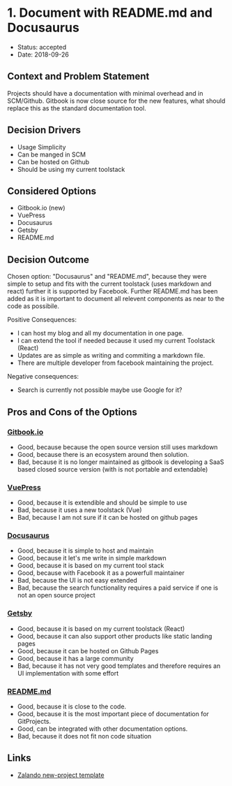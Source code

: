 # 1. Document with README.md and Docusaurus 

* Status: accepted
* Date: 2018-09-26 <!-- optional -->

## Context and Problem Statement

Projects should have a documentation with minimal overhead and in SCM/Github. Gitbook is now close source for the new features, what should replace this as the standard documentation tool. 

## Decision Drivers 

* Usage Simplicity
* Can be manged in SCM
* Can be hosted on Github
* Should be using my current toolstack

## Considered Options

* Gitbook.io (new)
* VuePress
* Docusaurus
* Getsby
* README.md

## Decision Outcome

Chosen option: "Docusaurus" and "README.md", because they were simple to setup and fits with the current toolstack (uses markdown and react) further it is supported by Facebook. Further README.md has been added as it is important to document all relevent components as near to the code as possibile.

Positive Consequences: 
* I can host my blog and all my documentation in one page. 
* I can extend the tool if needed because it used my current Toolstack (React)
* Updates are as simple as writing and commiting a markdown file.
* There are multiple developer from facebook maintaining the project.

Negative consequences: 
* Search is currently not possible maybe use Google for it? 

## Pros and Cons of the Options 

### [Gitbook.io](https://github.com/GitbookIO/gitbook)

* Good, because because the open source version still uses markdown
* Good, because there is an ecosystem around then solution.
* Bad, because it is no longer maintained as gitbook is developing a SaaS based closed source version (with is not portable and extendable)

### [VuePress](https://vuepress.vuejs.org/)


* Good, because it is extendible and should be simple to use
* Bad, because it uses a new toolstack (Vue)
* Bad, because I am not sure if it can be hosted on github pages

### [Docusaurus](https://docusaurus.io/)


* Good, because it is simple to host and maintain
* Good, because it let's me write in simple markdown
* Good, because it is based on my current tool stack
* Good, because with Facebook it as a powerfull maintainer
* Bad, because the UI is not easy extended
* Bad, because the search functionality requires a paid service if one is not an open source project

### [Getsby](https://www.gatsbyjs.org/)


* Good, because it is based on my current toolstack (React)
* Good, because it can also support other products like static landing pages
* Good, because it can be hosted on Github Pages
* Good, because it has a large community
* Bad, because it has not very good templates and therefore requires an UI implementation with some effort

### [README.md](https://github.com/zalando-incubator/new-project)
* Good, because it is close to the code. 
* Good, because it is the most important piece of documentation for GitProjects.
* Good, can be integrated with other documentation options.
* Bad, because it does not fit non code situation

## Links <!-- optional -->

* [Zalando new-project template](https://github.com/zalando-incubator/new-project)

